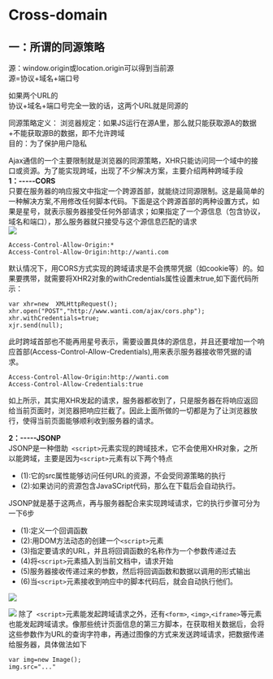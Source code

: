 # Cross-domain

## 一：所谓的同源策略
源：window.origin或location.origin可以得到当前源</br>
源=协议+域名+端口号</br>

如果两个URL的</br>
协议+域名+端口号完全一致的话，这两个URL就是同源的</br>

同源策略定义：
浏览器规定：如果JS运行在源A里，那么就只能获取源A的数据+不能获取源B的数据，即不允许跨域</br>
目的：为了保护用户隐私


Ajax通信的一个主要限制就是浏览器的同源策略，XHR只能访问同一个域中的接口或资源。为了能实现跨域，出现了不少解决方案，主要介绍两种跨域手段</br>
<b>1：-----CORS</b></br>
只要在服务器的响应报文中指定一个跨源首部，就能绕过同源限制。这是最简单的一种解决方案,不用修改任何脚本代码。下面是这个跨源首部的两种设置方式，如果是星号，就表示服务器接受任何外部请求；如果指定了一个源信息（包含协议，域名和端口），那么服务器就只接受与这个源信息匹配的请求</br>
![](https://user-gold-cdn.xitu.io/2020/2/26/1707d30e800d7717?w=999&h=212&f=png&s=43760)
```
Access-Control-Allow-Origin:*
Access-Control-Allow-Origin:http://wanti.com
```
默认情况下，用CORS方式实现的跨域请求是不会携带凭据（如cookie等）的。如果要携带，就需要将XHR2对象的withCredentials属性设置未true,如下面代码所示：
```
var xhr=new  XMLHttpRequest();
xhr.open("POST","http://www.wanti.com/ajax/cors.php");
xhr.withCredentials=true;
xjr.send(null);
```
此时跨域首部也不能再用星号表示，需要设置具体的源信息，并且还要增加一个响应首部(Access-Control-Allow-Credentials),用来表示服务器接收带凭据的请求。
```
Access-Control-Allow-Origin:http://wanti.com
Access-Control-Allow-Credentials:true
```
如上所示，其实用XHR发起的请求，服务器都收到了，只是服务器在将响应返回给当前页面时，浏览器把响应拦截了。因此上面所做的一切都是为了让浏览器放行，使得当前页面能够顺利收到服务器的请求。

<b>2：-----JSONP</b></br>
JSONP是一种借助``` <script>```元素实现的跨域技术，它不会使用XHR对象，之所以能跨域，主要是因为```<script>```元素有以下两个特点
* (1):它的src属性能够访问任何URL的资源，不会受同源策略的执行
* (2):如果访问的资源包含JavaSCript代码，那么在下载后会自动执行。

JSONP就是基于这两点，再与服务器配合来实现跨域请求，它的执行步骤可分为一下6步
* (1):定义一个回调函数
* (2):用DOM方法动态的创建一个```<script>```元素
* (3)指定要请求的URL，并且将回调函数的名称作为一个参数传递过去
* (4)将```<script>```元素插入到当前文档中，请求开始
* (5)服务器接收传递过来的参数，然后将回调函数和数据以调用的形式输出
* (6)当```<script>```元素接收到响应中的脚本代码后，就会自动执行他们。

![](https://user-gold-cdn.xitu.io/2020/2/28/170892f01498c2ab?w=1083&h=381&f=png&s=53009)

![](https://user-gold-cdn.xitu.io/2020/2/28/170892f964c106a6?w=1281&h=408&f=png&s=84507)
除了``` <script>```元素能发起跨域请求之外，还有```<form>```, ```<img>```,```<iframe>```等元素也能发起跨域请求。像那些统计页面信息的第三方脚本，在获取相关数据后，会将这些参数作为URL的查询字符串，再通过图像的方式来发送跨域请求，把数据传递给服务器，具体做法如下
```
var img=new Image();
img.src="..."
```

